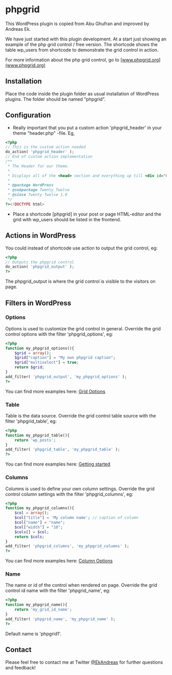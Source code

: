 # phpgrid

This WordPress plugin is copied from Abu Ghufran and improved by Andreas Ek.

We have just started with this plugin development. At a start just showing an example of the php grid control / free version.
The shortcode shows the table wp_users from shortcode to demonstrate the grid control in action.

For more information about the php grid control, go to [www.phpgrid.org](www.phpgrid.org)

## Installation
Place the code inside the plugin folder as usual installation of WordPress plugins.
The folder should be named "phpgrid".

## Configuration
* Really important that you put a custom action 'phpgrid_header' in your theme "header.php" -file. Eg,
```php
<?php
// This is the custom action needed
do_action( 'phpgrid_header' );
// End of custom action implementation
/**
 * The Header for our theme.
 *
 * Displays all of the <head> section and everything up till <div id="main">
 *
 * @package WordPress
 * @subpackage Twenty_Twelve
 * @since Twenty Twelve 1.0
 */
?><!DOCTYPE html>
```

* Place a shortcode [phpgrid] in your post or page HTML-editor and the grid with wp_users should be listed in the frontend.

## Actions in WordPress
You could instead of shortcode use action to output the grid control, eg:
```php
<?php
// Outputs the phpgrid control
do_action( 'phpgrid_output' );
?>
```
The phpgrid_output is where the grid control is visible to the visitors on page.

## Filters in WordPress

### Options
Options is used to customize the grid control in general.
Override the grid control options with the filter 'phpgrid_options', eg:
```php
<?php
function my_phpgrid_options(){
    $grid = array();
    $grid["caption"] = "My own phpgrid caption";
    $grid["multiselect"] = true;
    return $grid;
}
add_filter( 'phpgrid_output', 'my_phpgrid_options' );
?>
```
You can find more examples here: [Grid Options](http://www.phpgrid.org/docs/#grid-options)

### Table
Table is the data source.
Override the grid control table source with the filter 'phpgrid_table', eg:
```php
<?php
function my_phpgrid_table(){
    return 'wp_posts';
}
add_filter( 'phpgrid_table', 'my_phpgrid_table' );
?>
```
You can find more examples here: [Getting started](http://www.phpgrid.org/docs/#getting-started)

### Columns
Columns is used to define your own column settings.
Override the grid control column settings with the filter 'phpgrid_columns', eg:
```php
<?php
function my_phpgrid_columns(){
    $col = array();
    $col["title"] = 'My column name'; // caption of column
    $col["name"] = "name";
    $col["width"] = "10";
    $cols[] = $col;
    return $cols;
}
add_filter( 'phpgrid_columns', 'my_phpgrid_columns' );
?>
```
You can find more examples here: [Column Options](http://www.phpgrid.org/docs/#column-options)

### Name
The name or id of the control when rendered on page.
Override the grid control id name with the filter 'phpgrid_name', eg:
```php
<?php
function my_phpgrid_name(){
    return 'my_grid_id_name';
}
add_filter( 'phpgrid_name', 'my_phpgrid_name' );
?>
```
Default name is 'phpgrid1'.


## Contact
Please feel free to contact me at Twitter [@EkAndreas](https://twitter.com/ekandreas) for further questions and feedback!